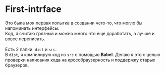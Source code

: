 # First-intrface
Это была моя первая попытка в создании чего-то, что могло бы напоминать интерфейсы.
<br>
Код, я считаю грязный и можно много что еще доработать, а лучше и вовсе переписать.
<br><br>
Есть 2 папки: `dist` и `src`.<br>
В `dist`, я компилирую код из `src` с помощью **Babel**. Делаю я это с целью проверки написания кода на кроссбраузерность и поддержку старых браузеров.
